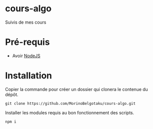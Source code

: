 ﻿# cours-algo

Suivis de mes cours

# Pré-requis

* Avoir <a href="https://nodejs.org/en/download/current" target="_blank">NodeJS</a>

# Installation

Copier la commande pour créer un dossier qui clonera le contenue du dépôt.

```shell
git clone https://github.com/MorinoBelgotaku/cours-algo.git
```

Installer les modules requis au bon fonctionnement des scripts.

```shell
npm i
```

